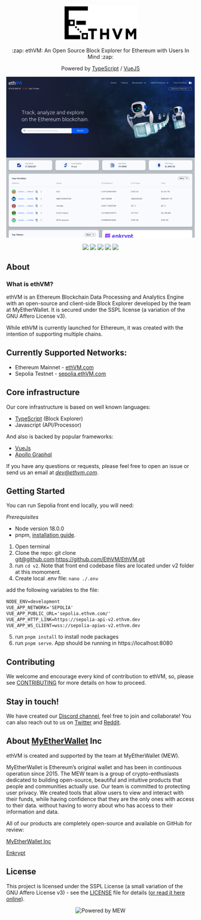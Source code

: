 <div align="center">
  <img src="https://raw.githubusercontent.com/EthVM/ethvm/develop/.github/assets/logo.png" alt="ethvm-logo" width="200">
  <p>:zap: ethVM: An Open Source Block Explorer for Ethereum with Users In Mind :zap:</p>
  <p>Powered by <a href="https://www.typescriptlang.org/">TypeScript</a> / <a href="https://vuejs.org/">VueJS</a>
</div>

![Screenshot example](.github/assets/capture-1.png)

<p align="center">
  <img src="https://raw.githubusercontent.com/EthVM/ethvm/develop/.github/assets/capture-1.png" width="100" />
  <img src="https://raw.githubusercontent.com/EthVM/ethvm/develop/.github/assets/capture-2.png" width="100" />
  <img src="https://raw.githubusercontent.com/EthVM/ethvm/develop/.github/assets/capture-3.png" width="100" />
  <img src="https://raw.githubusercontent.com/EthVM/ethvm/develop/.github/assets/capture-4.png" width="100" />
  <img src="https://raw.githubusercontent.com/EthVM/ethvm/develop/.github/assets/capture-5.png" width="100" />
</p>

## About

### What is ethVM?

ethVM is an Ethereum Blockchain Data Processing and Analytics Engine with an open-source and client-side Block Explorer developed by the team at MyEtherWallet. It is secured under the SSPL license (a variation of the GNU Affero License v3).

While ethVM is currently launched for Ethereum, it was created with the intention of supporting multiple chains.


## Currently Supported Networks:

- Ethereum Mainnet - [ethVM.com](https://www.ethvm.com/)
- Sepolia Testnet - [sepolia.ethVM.com](https://sepolia.ethvm.com/)


## Core infrastructure

Our core infrastructure is based on well known languages:

- [TypeScript](https://www.typescriptlang.org/) (Block Explorer)
- Javascript (API/Processor)

And also is backed by popular frameworks:

- [VueJs](https://vuejs.org/)
- [Apollo Graphql](https://www.apollographql.com/)

If you have any questions or requests, please feel free to open an issue or send us an email at *dev@ethvm.com*.


## Getting Started
You can run Sepolia front end locally, you will need:

*Prerequisites*
- Node version 18.0.0
- pnpm, [installation guide](https://pnpm.io/installation). 

1. Open terminal
2. Clone the repo: git clone git@github.com:https://github.com/EthVM/EthVM.git
3. run `cd v2`. Note that front end codebase files are located under v2 folder at this momoment.
4. Create local .env file:
  `nano ./.env `
  
  add the following variables to the file:
  ```
  NODE_ENV=development
  VUE_APP_NETWORK='SEPOLIA'
  VUE_APP_PUBLIC_URL='sepolia.ethvm.com/'
  VUE_APP_HTTP_LINK=https://sepolia-api-v2.ethvm.dev
  VUE_APP_WS_CLIENT=wss://sepolia-apiws-v2.ethvm.dev
  ```
  
5. run `pnpm install` to install node packages
6. run `pnpm serve`. 
App should be running in https://localhost:8080


## Contributing

We welcome and encourage every kind of contribution to ethVM, so, please see [CONTRIBUTING](.github/CONTRIBUTING.md) for more details on how to proceed.

## Stay in touch!

We have created our [Discord channel](https://discord.gg/eAjufBYX4r), feel free to join and collaborate!
You can also reach out to us on [Twitter](https://twitter.com/Eth_VM) and [Reddit](https://www.reddit.com/r/ethvm/).


## About [MyEtherWallet](https://github.com/MyEtherWallet) Inc

ethVM is created and supported by the team at MyEtherWallet (MEW).

MyEtherWallet is Ethereum’s original wallet and has been in continuous operation since 2015. The MEW team is a group of crypto-enthusiasts dedicated to building open-source, beautiful and intuitive products that people and communities actually use. Our team is committed to protecting user privacy. We created tools that allow users to view and interact with their funds, while having confidence that they are the only ones with access to their data. without having to worry about who has access to their information and data.

All of our products are completely open-source and available on GitHub for review:

[MyEtherWallet Inc](https://github.com/MyEtherWallet/MyEtherWallet)

[Enkrypt](https://github.com/enkryptcom/enKrypt)

## License

This project is licensed under the SSPL License (a small variation of the GNU Affero License v3) - see the [LICENSE](LICENSE) file for details ([or read it here online](https://www.mongodb.com/licensing/server-side-public-license)).

<div align="center">
  <img src="https://raw.githubusercontent.com/EthVM/EthVM/develop/.github/assets/powered-by-MEW.png" alt="Powered by MEW"  width="150"/>
</div>
